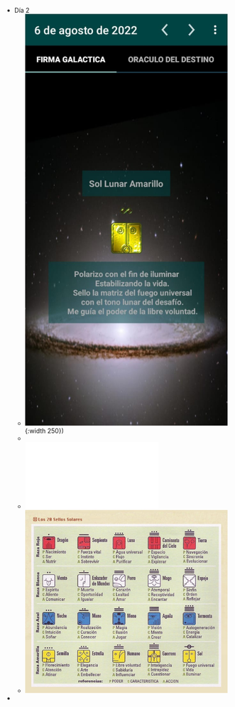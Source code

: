 - Día 2
	- ![image.png](../assets/image_1659833398884_0.png){:width 250})
	-
	- ![Genesis del Encantamiento del Sueno.pdf](../assets/Genesis_del_Encantamiento_del_Sueno_1659833359118_0.pdf)
	- ![image.png](../assets/image_1659833316296_0.png)
-